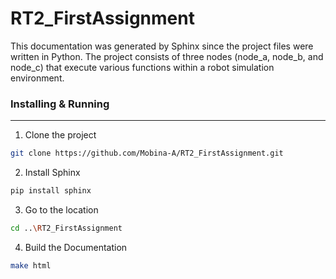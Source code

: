 # RT2_FirstAssignment

This documentation was generated by Sphinx since the project files were written in Python. The project consists of three nodes (node_a, node_b, and node_c) that execute various functions within a robot simulation environment.

### Installing & Running
----------------------
1) Clone the project
```bash
git clone https://github.com/Mobina-A/RT2_FirstAssignment.git
```
2) Install Sphinx

```bash
pip install sphinx
```
3) Go to the location
```bash
cd ..\RT2_FirstAssignment
```
4) Build the Documentation 
```bash
make html
``` 
